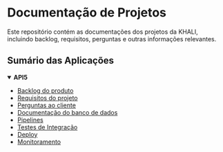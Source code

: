 # Documentação de Projetos

Este repositório contém as documentações dos projetos da KHALI, incluindo backlog, requisitos, perguntas e outras informações relevantes.

## Sumário das Aplicações

<details open>
  <summary><strong>API5</strong></summary>

- [Backlog do produto](./api5/product-backlog.md)
- [Requisitos do projeto](./api5/project-requirements.md)
- [Perguntas ao cliente](./api5/customer-questionnaire.md)
- [Documentação do banco de dados](./api5/bd_documentation.pdf)
- [Pipelines](./api5/ci-documentation.md)
- [Testes de Integração](./api5/integration-tests.md)
- [Deploy](./api5/deploy.md)
- [Monitoramento](./api5/monitoramento.md)

</details>
